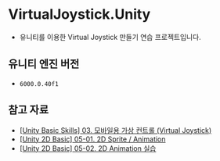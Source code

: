 # VirtualJoystick.Unity
- 유니티를 이용한 Virtual Joystick 만들기 연습 프로젝트입니다.

## 유니티 엔진 버전
- `6000.0.40f1`

## 참고 자료
- [[Unity Basic Skills] 03. 모바일용 가상 컨트롤 (Virtual Joystick)](https://www.youtube.com/watch?v=yWRdnmLHHb8&t=144s)
- [[Unity 2D Basic] 05-01. 2D Sprite / Animation](https://www.youtube.com/watch?v=jg4nCHgDCFg&t=2s)
- [[Unity 2D Basic] 05-02. 2D Animation 실습](https://www.youtube.com/watch?v=rQMbDQ1yTAo])
